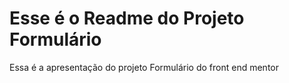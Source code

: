 # Esse é o Readme do Projeto Formulário #
Essa é a apresentação do projeto Formulário do front end mentor 